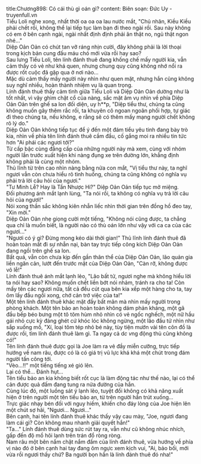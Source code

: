 title:Chương898: Có cái thù gì oán gì?
content:
Biên soạn: Đức Uy - truyenfull.vn<br>Tiểu Loli nghe xong, nhất thời oa oa oa lau nước mắt, "Chủ nhân, Kiều Kiều phải chết rồi, không thể lại tiếp tục làm bạn đi theo ngài rồi. Sau này không có em ở bên cạnh ngài, ngài nhất định định phải ăn thật no, ngủ thật ngon nhé..."<br>Diệp Oản Oản có chút tan vỡ ráng nhịn cười, đây không phải là lời thoại trong kịch bản cung đấu máu chó mới vừa rồi hay sao?<br>Sau lưng Tiểu Loli, tên lính đánh thuê đang khống chế mấy người kia, vẫn cảm thấy có vẻ như khá quen, nhưng chung quy cũng không nhớ nổi ra được rốt cuộc đã gặp qua ở nơi nào...<br>Mặc dù cảm thấy mấy người này nhìn như quen mặt, nhưng hắn cũng không suy nghĩ nhiều, hoàn thành nhiệm vụ là quan trọng.<br>Lính đánh thuê thấy cảm tình giữa Tiểu Loli và Diệp Oản Oản dường như là tốt nhất, vì vậy ghìm chặt cổ của nàng, sắc mặt âm vụ nhìn về phía Diệp Oản Oản trên ghế sa lon đối diện, uy h**p, "Diệp tiểu thư, chúng ta cũng không muốn gây thêm rắc rối, ta khuyên cô ngoan ngoãn phối hợp, tự giác đi theo chúng ta, nếu không, e rằng sẽ có thêm mấy mạng người chết không rõ lý do."<br>Diệp Oản Oản không tiếp tục để ý đến một đám tiểu yêu tinh đang bày trò kia, nhìn về phía tên lính đánh thuê cầm đầu, cố gắng moi ra nhiều tin tức hơn "Ai phái các ngươi tới?"<br>Từ cấp bậc cùng đẳng cấp của những người này mà xem, cùng với nhóm người lần trước xuất hiện khi nàng đụng xe trên đường lớn, khẳng định không phải là cùng một nhóm.<br>Thủ lĩnh từ trên cao nhìn nàng bằng nửa con mắt, "Vị tiểu thư này, ta nghĩ ngươi vẫn còn chưa hiểu rõ tình huống, chúng ta cũng không có nghĩa vụ phải trả lời câu hỏi của ngươi."<br>"Tư Minh Lễ? Hay là Tần Nhược Hi?" Diệp Oản Oản tiếp tục mở miệng.<br>Đối phương ánh mắt lạnh lùng, "Ta nói rồi, ta không có nghĩa vụ trả lời câu hỏi của ngươi!"<br>Nói xong thần sắc không kiên nhẫn liếc nhìn thời gian trên đồng hồ đeo tay, "Xin mời."<br>Diệp Oản Oản nhẹ giọng cười một tiếng, "Không nói cũng được, ta chẳng qua chỉ là muốn biết, là người nào có thù oán lớn như vậy với ca ca của các ngươi..."<br>"Ngươi có ý gì? Đừng mong kéo dài thời gian!" Thủ lĩnh lính đánh thuê đã hoàn toàn mất đi sự nhẫn nại, bàn tay trực tiếp công kích Diệp Oản Oản đang ngồi trên ghế sa lon.<br>Bất quá, vẫn còn chưa kịp đến gần thân thể của Diệp Oản Oản, lão quản gia liền ngăn cản, lướt đến trước mặt của Diệp Oản Oản, "Càn rỡ, không được vô lễ!"<br>Lính đánh thuê ánh mắt lạnh lẻo, "Lão bất tử, ngươi nghe mà không hiểu lời ta nói hay sao? Không muốn chết liền bớt nói nhảm, tránh ra cho ta! Còn mấy tên các ngươi nữa, tất cả đều cút qua bên kia xếp một hàng cho ta, tay ôm lấy đầu ngồi xong, chớ cản trở việc của ta!"<br>Một tên lính đánh thuê khác mặt đầy bất mãn mà nhìn mấy người trong phòng khách. Một tên bảo an hoàn toàn không dám phản kháng, một gã đầu bếp béo bưng một tô tôm hùm nhỏ nhìn có vẻ ngốc nghếch, một nữ hầu gái nhỏ cực kỳ đáng ghét cứ khóc lóc không ngừng, một lão đầu tử nhìn như sắp xuống mồ, "Xí, loại tôm tép nhỏ bé này, tùy tiện mướn vài tên côn đồ là được rồi, tìm lính đánh thuê làm gì. Ta ngay cả d*c v*ng động thủ cũng không có!"<br>Tên lính đánh thuê được gọi là Joe làm ra vẻ đầy miễn cưỡng, trực tiếp hướng về nam râu, được có là có giá trị vũ lực khá khá một chút trong đám người tấn công tới.<br>"Vèo…!!" một tiếng tiếng xé gió lên.<br>Lại có thể... Đánh hụt...<br>Tên tiểu bảo an kia không biết rốt cục là làm động tác như thế nào, lại có thể cản được quả đấm đang tung ra nửa đường của hắn.<br>Cùng lúc đó, một luồng sát ý lạnh lẽo, tuyệt đối không có khả năng xuất hiện ở trên người một tên tiểu bảo an, từ trên người hắn trút xuống…<br>Trực giác nhạy bén đối với nguy hiếm, khiến cho đáy lòng của Joe hiện lên một chút sợ hãi, "Ngươi... Ngươi..."<br>Bên cạnh, hai tên lính đánh thuê khác thấy vậy cau mày, "Joe, ngươi đang làm cái gì? Còn không mau nhanh giải quyết hắn!"<br>"Ta..." Lính đánh thuê dùng sức rút tay ra, vẫn như cũ không nhúc nhích, gấp đến độ mồ hôi lạnh trên trán đổ ròng ròng.<br>Nam râu một bên nắm chặt nắm đấm của lính đánh thuê, vừa hướng về phía vị nào đó ở bên cạnh hai tay đang ôm ngực xem kịch vui, "Ai, bảo bối, mới vừa rồi ngươi thấy chứ? Ba người bọn hắn là lính đánh thuê đó nha!"